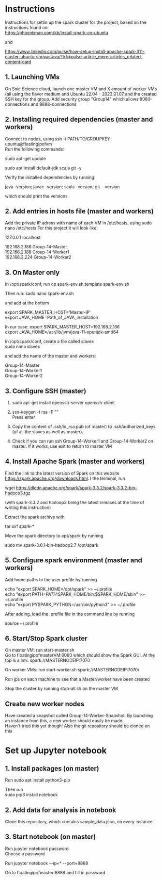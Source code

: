 # Instructions
Instructions for settin up the spark cluster for the project, based on the instructions found on:\
https://phoenixnap.com/kb/install-spark-on-ubuntu

and

https://www.linkedin.com/pulse/how-setup-install-apache-spark-311-cluster-ubuntu-shrivastava/?trk=pulse-article_more-articles_related-content-card

## 1. Launching VMs
On Snic Science cloud, launch one master VM and X amount of worker VMs 
(all using the flavor medium and Ubuntu 22.04 - 2023.01.07 and the created 
SSH key for the group. Add security group "Group14" which allows 8080-connections and 8888-connections

## 2. Installing required dependencies (master and workers)
Connect to nodes, using ssh -i PATH/TO/GROUPKEY ubuntu@floatingipofvm\
Run the following commands:

sudo apt-get update

sudo apt install default-jdk scala git -y

Verify the installed dependencies by running:

java -version; javac -version; scala -version; git --version

which should print the versions

## 2. Add entries in hosts file (master and workers)
Add the private IP adress with name of each VM in /etc/hosts, using sudo nano /etc/hosts
For this project it will look like:

127.0.0.1 localhost                

192.168.2.186 Group-14-Master\
192.168.2.188 Group-14-Worker1\
192.168.2.224 Group-14-Worker2

## 3. On Master only
In /opt/spark/conf, run cp spark-env.sh.template spark-env.sh

Then run: sudo nano spark-env.sh

and add at the bottom

export SPARK_MASTER_HOST='Master-IP'\
export JAVA_HOME=Path_of_JAVA_installation
  
In our case:
export SPARK_MASTER_HOST=192.168.2.186\
export JAVA_HOME=/usr/lib/jvm/java-11-openjdk-amd64

In /opt/spark/conf, create a file called slaves\
sudo nano slaves

and add the name of the master and workers:

Group-14-Master\
Group-14-Worker1\
Group-14-Worker2

## 3. Configure SSH (master)
1) sudo apt-get install openssh-server openssh-client

2) ssh-keygen -t rsa -P ""\
Press enter

3) Copy the content of .ssh/id_rsa.pub (of master) to .ssh/authorized_keys (of all the slaves as well as master).
4) Check if you can run ssh Group-14-Worker1 and Group-14-Worker2 on master. If it works, use exit to return to master VM


## 4. Install Apache Spark (master and workers)
Find the link to the latest version of Spark on this website https://spark.apache.org/downloads.html. I the terminal, run

wget https://dlcdn.apache.org/spark/spark-3.3.2/spark-3.3.2-bin-hadoop3.tgz

(with spark-3.3.2 and hadoop3 being the latest releases at the time of writing this instruction)

Extract the spark archive with

tar xvf spark-*

Move the spark directory to opt/spark by running 

sudo mv spark-3.0.1-bin-hadoop2.7 /opt/spark

## 5. Configure spark environment (master and workers)
Add home paths to the user profile by running

echo "export SPARK_HOME=/opt/spark" >> ~/.profile\
echo "export PATH=$PATH:$SPARK_HOME/bin:$SPARK_HOME/sbin" >> ~/.profile\
echo "export PYSPARK_PYTHON=/usr/bin/python3" >> ~/.profile

After adding, load the .profile file in the command line by running

source ~/.profile

## 6. Start/Stop Spark cluster
On master VM: run start-master.sh\
Go to floatingipofmasterVM:8080 which should show the Spark GUI. At the top is a link: spark://MASTERNODEIP:7070

On worker VMs: run start-worker.sh spark://MASTERNODEIP:7070\

Run jps on each machine to see that a Master/worker have been created

Stop the cluster by running stop-all.sh on the master VM

## Create new worker nodes
Have created a snapshot called Group-14-Worker-Snapshot. By launching an instance from this, a new worker should easily be made.\
Haven't tried this yet though! Also the git repository should be cloned on this


# Set up Jupyter notebook
## 1. Install packages (on master)
Run sudo apt install python3-pip

Then run\
sudo pip3 install notebook

## 2. Add data for analysis in notebook
Clone this repository, which contains sample_data.json, on every instance

## 3. Start notebook (on master)
Run jupyter notebook password\
Choose a password

Run jupyter notebook --ip=* --port=8888

Go to floatingipofmaster:8888 and fill in password
